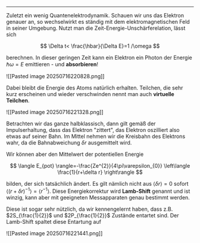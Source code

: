 ***

Zuletzt ein wenig Quantenelektrodynamik. Schauen wir uns das Elektron genauer an, so wechselwirkt es ständig mit dem elektromagnetischen Feld in seiner Umgebung. Nutzt man die Zeit-Energie-Unschärferelation, lässt sich

$$
\Delta t< \frac{\hbar}{\Delta E}=1 /\omega
$$

berechnen. In dieser geringen Zeit kann ein Elektron ein Photon der Energie $\hbar \omega=E$ emittieren - und **absorbieren**! 

![[Pasted image 20250716220828.png]]

Dabei bleibt die Energie des Atoms natürlich erhalten. Teilchen, die sehr kurz erscheinen und wieder verschwinden nennt man auch **virtuelle Teilchen**.

![[Pasted image 20250716221328.png]]

Betrachten wir das ganze halbklassisch, dann gilt gemäß der Impulserhaltung, dass das Elektron "zittert", das Elektron oszilliert also etwas auf seiner Bahn. Im Mittel nehmen wir die Kreisbahn des Elektrons wahr, da die Bahnabweichung $\delta r$ ausgemittelt wird.

Wir können aber den Mittelwert der potentiellen Energie

$$
\langle E_{pot} \rangle=-\frac{Ze^{2}}{4\pi\varepsilon_{0}} \left\langle  \frac{1}{r+\delta r}  \right\rangle  
$$

bilden, der sich tatsächlich ändert. Es gilt nämlich nicht aus $\langle \delta r \rangle=0$ sofort $\langle (r+\delta r)^{-1} \rangle=\langle r^{-1} \rangle$. Diese Energiekorrektur wird **Lamb-Shift** genannt und ist winzig, kann aber mit geeigneten Messapparaten genau bestimmt werden.

Diese ist sogar sehr nützlich, da wir kennengelernt haben, dass z.B. $2S_{\frac{1}{2}}$ und $2P_{\frac{1}{2}}$ Zustände entartet sind. Der Lamb-Shift spaltet diese Entartung auf

![[Pasted image 20250716221441.png]]